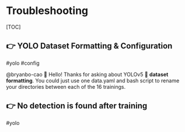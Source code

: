 # Troubleshooting

[TOC]


## 👉 YOLO Dataset Formatting & Configuration
#yolo #config


@bryanbo-cao 👋 Hello! Thanks for asking about YOLOv5 🚀 **dataset formatting**. You could just use one data.yaml and bash script to rename your directories between each of the 16 trainings.


[Specifying Label Path in Customized Dataset #8246 | Github Issues]: https://github.com/ultralytics/yolov5/issues/8246



## 👉 No detection is found after training
#yolo



[No detection is found after training]: https://github.com/pjreddie/darknet/issues/294
